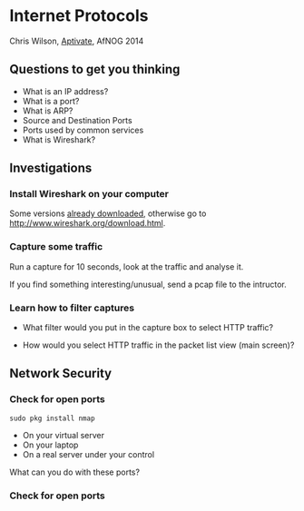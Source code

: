 # Internet Protocols

Chris Wilson, [Aptivate](http://www.aptivate.org/), AfNOG 2014

## Questions to get you thinking

* What is an IP address?
* What is a port?
* What is ARP?
* Source and Destination Ports
* Ports used by common services
* What is Wireshark?

## Investigations

### Install Wireshark on your computer

Some versions [already downloaded](http://mini1.sse.ws.afnog.org/~inst/wireshark/),
otherwise go to http://www.wireshark.org/download.html.

### Capture some traffic

Run a capture for 10 seconds, look at the traffic and analyse it.

If you find something interesting/unusual, send a pcap file to the intructor.

### Learn how to filter captures

* What filter would you put in the capture box to select HTTP traffic?

* How would you select HTTP traffic in the packet list view (main screen)?

## Network Security

### Check for open ports

```
sudo pkg install nmap
```

* On your virtual server
* On your laptop
* On a real server under your control

What can you do with these ports?

### Check for open ports


